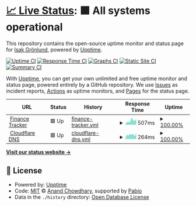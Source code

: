 # [📈 Live Status](https://Grizak.github.io/upptime): <!--live status--> **🟩 All systems operational**

This repository contains the open-source uptime monitor and status page for [Isak Grönlund](https://Grizak.github.io/upptime), powered by [Upptime](https://github.com/upptime/upptime).

[![Uptime CI](https://github.com/Grizak/upptime/workflows/Uptime%20CI/badge.svg)](https://github.com/Grizak/upptime/actions?query=workflow%3A%22Uptime+CI%22)
[![Response Time CI](https://github.com/Grizak/upptime/workflows/Response%20Time%20CI/badge.svg)](https://github.com/Grizak/upptime/actions?query=workflow%3A%22Response+Time+CI%22)
[![Graphs CI](https://github.com/Grizak/upptime/workflows/Graphs%20CI/badge.svg)](https://github.com/Grizak/upptime/actions?query=workflow%3A%22Graphs+CI%22)
[![Static Site CI](https://github.com/Grizak/upptime/workflows/Static%20Site%20CI/badge.svg)](https://github.com/Grizak/upptime/actions?query=workflow%3A%22Static+Site+CI%22)
[![Summary CI](https://github.com/Grizak/upptime/workflows/Summary%20CI/badge.svg)](https://github.com/Grizak/upptime/actions?query=workflow%3A%22Summary+CI%22)

With [Upptime](https://upptime.js.org), you can get your own unlimited and free uptime monitor and status page, powered entirely by a GitHub repository. We use [Issues](https://github.com/Grizak/upptime/issues) as incident reports, [Actions](https://github.com/Grizak/upptime/actions) as uptime monitors, and [Pages](https://Grizak.github.io/upptime) for the status page.

<!--start: status pages-->
<!-- This summary is generated by Upptime (https://github.com/upptime/upptime) -->
<!-- Do not edit this manually, your changes will be overwritten -->
<!-- prettier-ignore -->
| URL | Status | History | Response Time | Uptime |
| --- | ------ | ------- | ------------- | ------ |
| <img alt="" src="https://icons.duckduckgo.com/ip3/financetracker.isaksweb.xyz.ico" height="13"> [Finance Tracker](https://financetracker.isaksweb.xyz) | 🟩 Up | [finance-tracker.yml](https://github.com/Grizak/upptime/commits/HEAD/history/finance-tracker.yml) | <details><summary><img alt="Response time graph" src="./graphs/finance-tracker/response-time-week.png" height="20"> 507ms</summary><br><a href="https://status.isaksweb.xyz/history/finance-tracker"><img alt="Response time 429" src="https://img.shields.io/endpoint?url=https%3A%2F%2Fraw.githubusercontent.com%2FGrizak%2Fupptime%2FHEAD%2Fapi%2Ffinance-tracker%2Fresponse-time.json"></a><br><a href="https://status.isaksweb.xyz/history/finance-tracker"><img alt="24-hour response time 649" src="https://img.shields.io/endpoint?url=https%3A%2F%2Fraw.githubusercontent.com%2FGrizak%2Fupptime%2FHEAD%2Fapi%2Ffinance-tracker%2Fresponse-time-day.json"></a><br><a href="https://status.isaksweb.xyz/history/finance-tracker"><img alt="7-day response time 507" src="https://img.shields.io/endpoint?url=https%3A%2F%2Fraw.githubusercontent.com%2FGrizak%2Fupptime%2FHEAD%2Fapi%2Ffinance-tracker%2Fresponse-time-week.json"></a><br><a href="https://status.isaksweb.xyz/history/finance-tracker"><img alt="30-day response time 429" src="https://img.shields.io/endpoint?url=https%3A%2F%2Fraw.githubusercontent.com%2FGrizak%2Fupptime%2FHEAD%2Fapi%2Ffinance-tracker%2Fresponse-time-month.json"></a><br><a href="https://status.isaksweb.xyz/history/finance-tracker"><img alt="1-year response time 429" src="https://img.shields.io/endpoint?url=https%3A%2F%2Fraw.githubusercontent.com%2FGrizak%2Fupptime%2FHEAD%2Fapi%2Ffinance-tracker%2Fresponse-time-year.json"></a></details> | <details><summary><a href="https://status.isaksweb.xyz/history/finance-tracker">100.00%</a></summary><a href="https://status.isaksweb.xyz/history/finance-tracker"><img alt="All-time uptime 100.00%" src="https://img.shields.io/endpoint?url=https%3A%2F%2Fraw.githubusercontent.com%2FGrizak%2Fupptime%2FHEAD%2Fapi%2Ffinance-tracker%2Fuptime.json"></a><br><a href="https://status.isaksweb.xyz/history/finance-tracker"><img alt="24-hour uptime 100.00%" src="https://img.shields.io/endpoint?url=https%3A%2F%2Fraw.githubusercontent.com%2FGrizak%2Fupptime%2FHEAD%2Fapi%2Ffinance-tracker%2Fuptime-day.json"></a><br><a href="https://status.isaksweb.xyz/history/finance-tracker"><img alt="7-day uptime 100.00%" src="https://img.shields.io/endpoint?url=https%3A%2F%2Fraw.githubusercontent.com%2FGrizak%2Fupptime%2FHEAD%2Fapi%2Ffinance-tracker%2Fuptime-week.json"></a><br><a href="https://status.isaksweb.xyz/history/finance-tracker"><img alt="30-day uptime 100.00%" src="https://img.shields.io/endpoint?url=https%3A%2F%2Fraw.githubusercontent.com%2FGrizak%2Fupptime%2FHEAD%2Fapi%2Ffinance-tracker%2Fuptime-month.json"></a><br><a href="https://status.isaksweb.xyz/history/finance-tracker"><img alt="1-year uptime 100.00%" src="https://img.shields.io/endpoint?url=https%3A%2F%2Fraw.githubusercontent.com%2FGrizak%2Fupptime%2FHEAD%2Fapi%2Ffinance-tracker%2Fuptime-year.json"></a></details>
| <img alt="" src="https://icons.duckduckgo.com/ip3/null.ico" height="13"> [Cloudflare DNS](1.1.1.1) | 🟩 Up | [cloudflare-dns.yml](https://github.com/Grizak/upptime/commits/HEAD/history/cloudflare-dns.yml) | <details><summary><img alt="Response time graph" src="./graphs/cloudflare-dns/response-time-week.png" height="20"> 264ms</summary><br><a href="https://status.isaksweb.xyz/history/cloudflare-dns"><img alt="Response time 208" src="https://img.shields.io/endpoint?url=https%3A%2F%2Fraw.githubusercontent.com%2FGrizak%2Fupptime%2FHEAD%2Fapi%2Fcloudflare-dns%2Fresponse-time.json"></a><br><a href="https://status.isaksweb.xyz/history/cloudflare-dns"><img alt="24-hour response time 752" src="https://img.shields.io/endpoint?url=https%3A%2F%2Fraw.githubusercontent.com%2FGrizak%2Fupptime%2FHEAD%2Fapi%2Fcloudflare-dns%2Fresponse-time-day.json"></a><br><a href="https://status.isaksweb.xyz/history/cloudflare-dns"><img alt="7-day response time 264" src="https://img.shields.io/endpoint?url=https%3A%2F%2Fraw.githubusercontent.com%2FGrizak%2Fupptime%2FHEAD%2Fapi%2Fcloudflare-dns%2Fresponse-time-week.json"></a><br><a href="https://status.isaksweb.xyz/history/cloudflare-dns"><img alt="30-day response time 208" src="https://img.shields.io/endpoint?url=https%3A%2F%2Fraw.githubusercontent.com%2FGrizak%2Fupptime%2FHEAD%2Fapi%2Fcloudflare-dns%2Fresponse-time-month.json"></a><br><a href="https://status.isaksweb.xyz/history/cloudflare-dns"><img alt="1-year response time 208" src="https://img.shields.io/endpoint?url=https%3A%2F%2Fraw.githubusercontent.com%2FGrizak%2Fupptime%2FHEAD%2Fapi%2Fcloudflare-dns%2Fresponse-time-year.json"></a></details> | <details><summary><a href="https://status.isaksweb.xyz/history/cloudflare-dns">100.00%</a></summary><a href="https://status.isaksweb.xyz/history/cloudflare-dns"><img alt="All-time uptime 100.00%" src="https://img.shields.io/endpoint?url=https%3A%2F%2Fraw.githubusercontent.com%2FGrizak%2Fupptime%2FHEAD%2Fapi%2Fcloudflare-dns%2Fuptime.json"></a><br><a href="https://status.isaksweb.xyz/history/cloudflare-dns"><img alt="24-hour uptime 100.00%" src="https://img.shields.io/endpoint?url=https%3A%2F%2Fraw.githubusercontent.com%2FGrizak%2Fupptime%2FHEAD%2Fapi%2Fcloudflare-dns%2Fuptime-day.json"></a><br><a href="https://status.isaksweb.xyz/history/cloudflare-dns"><img alt="7-day uptime 100.00%" src="https://img.shields.io/endpoint?url=https%3A%2F%2Fraw.githubusercontent.com%2FGrizak%2Fupptime%2FHEAD%2Fapi%2Fcloudflare-dns%2Fuptime-week.json"></a><br><a href="https://status.isaksweb.xyz/history/cloudflare-dns"><img alt="30-day uptime 100.00%" src="https://img.shields.io/endpoint?url=https%3A%2F%2Fraw.githubusercontent.com%2FGrizak%2Fupptime%2FHEAD%2Fapi%2Fcloudflare-dns%2Fuptime-month.json"></a><br><a href="https://status.isaksweb.xyz/history/cloudflare-dns"><img alt="1-year uptime 100.00%" src="https://img.shields.io/endpoint?url=https%3A%2F%2Fraw.githubusercontent.com%2FGrizak%2Fupptime%2FHEAD%2Fapi%2Fcloudflare-dns%2Fuptime-year.json"></a></details>

<!--end: status pages-->

[**Visit our status website →**](https://Grizak.github.io/upptime)

## 📄 License

- Powered by: [Upptime](https://github.com/upptime/upptime)
- Code: [MIT](./LICENSE) © [Anand Chowdhary](https://anandchowdhary.com), supported by [Pabio](https://pabio.com)
- Data in the `./history` directory: [Open Database License](https://opendatacommons.org/licenses/odbl/1-0/)
